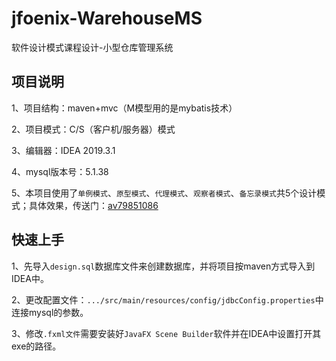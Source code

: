 # jfoenix-WarehouseMS

软件设计模式课程设计-小型仓库管理系统

## 项目说明
1、项目结构：maven+mvc（M模型用的是mybatis技术）

2、项目模式：C/S（客户机/服务器）模式

3、编辑器：IDEA 2019.3.1

4、mysql版本号：5.1.38

5、本项目使用了`单例模式`、`原型模式`、`代理模式`、`观察者模式`、`备忘录模式`共5个设计模式；具体效果，传送门：[av79851086](https://www.bilibili.com/video/av79851086/)

## 快速上手

1、先导入`design.sql`数据库文件来创建数据库，并将项目按maven方式导入到IDEA中。

2、更改配置文件：`.../src/main/resources/config/jdbcConfig.properties`中连接mysql的参数。

3、修改`.fxml文件`需要安装好`JavaFX Scene Builder`软件并在IDEA中设置打开其exe的路径。

